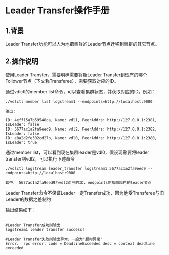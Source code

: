 # Leader Transfer操作手册

## 1.背景

Leader Transfer功能可以人为地把集群的Leader节点迁移到集群的其它节点。

## 2.操作说明

使用Leader Transfer，需要明确需要将新Leader Transfer到现有的哪个Follower节点（下文称Transferee），需要获取对应的ID。

通过vdlctl的member list命令，可以查看集群状态，并获取对应的ID。例如：

```shell
./vdlctl member list logstream1 --endpoints=http://localhost:9000
 
输出：
 
ID: 4eff15a7b59548ca, Name: vdl1, PeerAddrs: http://127.0.0.1:2381, IsLeader: false
ID: 5677ac1a2fa9eed9, Name: vdl2, PeerAddrs: http://127.0.0.1:2382, IsLeader: false
ID: e8a2d2fe302cd27b, Name: vdl0, PeerAddrs: http://127.0.0.1:2380, IsLeader: true
```

通过member list，可以看到现在集群leader是vdl0，假设现需要将leader transfer到vdl2，可以执行下述命令

```shell
./vdlctl logstream leader_transfer logstream1 5677ac1a2fa9eed9 --endpoints=http://localhost:9000
 
其中， 5677ac1a2fa9eed9为vdl2对应的ID，endpoints则指向现在的leader节点
```

 

Leader Transfer命令不保证Leader一定Transfer成功，因为他受Transferee与旧Leader的数据之差制约

输出结果如下：

```shell

#Leader Transfer成功则输出
logstream1 leader transfer success!
 
#Leader Transfer失败则输出异常，一般为"超时异常"
Error:  rpc error: code = DeadlineExceeded desc = context deadline exceeded
```

 